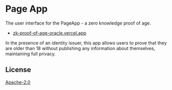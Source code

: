 # Page App

The user interface for the PageApp - a zero knowledge proof of age.

- [zk-proof-of-age-oracle.vercel.app](https://zk-proof-of-age-issuer.vercel.app/)

In the presence of an identity issuer, this app allows users to prove that they are older than 18 without publishing any information about themselves, maintaining full privacy.

## License

[Apache-2.0](LICENSE)
